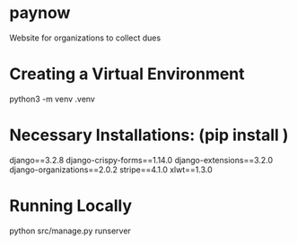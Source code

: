 # paynow
Website for organizations to collect dues

# Creating a Virtual Environment
python3 -m venv .venv

# Necessary Installations: (pip install <installation>)
django==3.2.8
django-crispy-forms==1.14.0
django-extensions==3.2.0
django-organizations==2.0.2
stripe==4.1.0
xlwt==1.3.0

# Running Locally
python src/manage.py runserver
